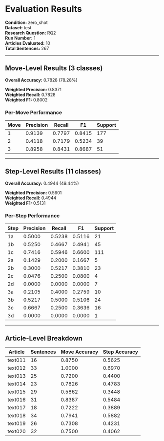 # Evaluation Results

**Condition:** zero_shot  
**Dataset:** test  
**Research Question:** RQ2  
**Run Number:** 1  
**Articles Evaluated:** 10  
**Total Sentences:** 267  

---

## Move-Level Results (3 classes)

**Overall Accuracy:** 0.7828 (78.28%)  

**Weighted Precision:** 0.8371  
**Weighted Recall:** 0.7828  
**Weighted F1:** 0.8002  

### Per-Move Performance

| Move | Precision | Recall | F1 | Support |
|------|-----------|--------|----|---------|
| 1 | 0.9139 | 0.7797 | 0.8415 | 177 |
| 2 | 0.4118 | 0.7179 | 0.5234 | 39 |
| 3 | 0.8958 | 0.8431 | 0.8687 | 51 |

---

## Step-Level Results (11 classes)

**Overall Accuracy:** 0.4944 (49.44%)  

**Weighted Precision:** 0.5601  
**Weighted Recall:** 0.4944  
**Weighted F1:** 0.5131  

### Per-Step Performance

| Step | Precision | Recall | F1 | Support |
|------|-----------|--------|----|---------|
| 1a | 0.5000 | 0.5238 | 0.5116 | 21 |
| 1b | 0.5250 | 0.4667 | 0.4941 | 45 |
| 1c | 0.7416 | 0.5946 | 0.6600 | 111 |
| 2a | 0.1429 | 0.2000 | 0.1667 | 5 |
| 2b | 0.3000 | 0.5217 | 0.3810 | 23 |
| 2c | 0.0476 | 0.2500 | 0.0800 | 4 |
| 2d | 0.0000 | 0.0000 | 0.0000 | 7 |
| 3a | 0.2105 | 0.4000 | 0.2759 | 10 |
| 3b | 0.5217 | 0.5000 | 0.5106 | 24 |
| 3c | 0.6667 | 0.2500 | 0.3636 | 16 |
| 3d | 0.0000 | 0.0000 | 0.0000 | 1 |

---

## Article-Level Breakdown

| Article | Sentences | Move Accuracy | Step Accuracy |
|---------|-----------|---------------|---------------|
| text011 | 16 | 0.8750 | 0.5625 |
| text012 | 33 | 1.0000 | 0.6970 |
| text013 | 25 | 0.7200 | 0.4400 |
| text014 | 23 | 0.7826 | 0.4783 |
| text015 | 29 | 0.5862 | 0.3448 |
| text016 | 31 | 0.8387 | 0.5484 |
| text017 | 18 | 0.7222 | 0.3889 |
| text018 | 34 | 0.7941 | 0.5882 |
| text019 | 26 | 0.7308 | 0.4231 |
| text020 | 32 | 0.7500 | 0.4062 |
